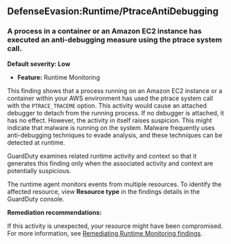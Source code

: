 DefenseEvasion:Runtime/PtraceAntiDebugging
------------------------------------------


### A process in a container or an Amazon EC2 instance has executed an anti-debugging measure using the ptrace system call.


**Default severity: Low**


 * **Feature:** Runtime Monitoring

This finding shows that a process running on an Amazon EC2 instance or a container within your AWS environment has used the ptrace system call with the `PTRACE_TRACEME` option. This activity would cause an attached debugger to detach from the running process. If no debugger is attached, it has no effect. However, the activity in itself raises suspicion. This might indicate that malware is running on the system. Malware frequently uses anti-debugging techniques to evade analysis, and these techniques can be detected at runtime.


GuardDuty examines related runtime activity and context so that it generates this finding only when the associated activity and context are potentially suspicious.


The runtime agent monitors events from multiple resources. To identify the affected resource, view **Resource type** in the findings details in the GuardDuty console.


**Remediation recommendations:**


If this activity is unexpected, your resource might have been compromised. For more information, see [Remediating Runtime Monitoring findings](https://docs.aws.amazon.com/guardduty/latest/ug/guardduty-remediate-runtime-monitoring.html).

